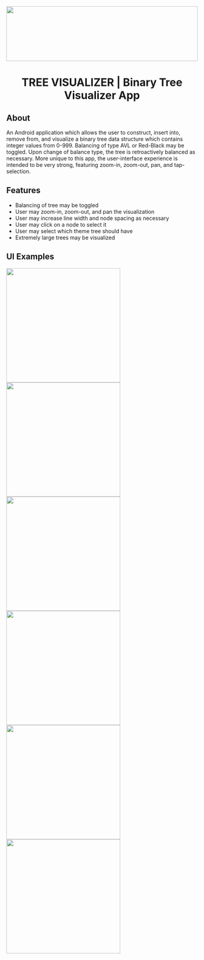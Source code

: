 <center>
  <img src="https://github.com/Tyler-Lopez/BinaryTreeVisualizerApp/blob/main/BinaryTreeVisualizerApp_Logo.svg" width="100%" height="144">
  <h1 align ="center">TREE VISUALIZER | Binary Tree Visualizer App</h1>
</center>

## About
An Android application which allows the user to construct, insert into, remove from, and visualize a binary tree data structure which contains integer values from 0-999. Balancing of type AVL or Red-Black may be toggled. Upon change of balance type, the tree is retroactively balanced as necessary. More unique to this app, the user-interface experience is intended to be very strong, featuring zoom-in, zoom-out, pan, and tap-selection.

## Features
* Balancing of tree may be toggled
* User may zoom-in, zoom-out, and pan the visualization
* User may increase line width and node spacing as necessary
* User may click on a node to select it
* User may select which theme tree should have
* Extremely large trees may be visualized

## UI Examples
<img src="https://user-images.githubusercontent.com/77797048/147599468-91748488-5ecc-4ad8-82bf-41cd6b888478.png" width="300px">
<img src="https://user-images.githubusercontent.com/77797048/147599477-394a28c0-31be-4062-a5c3-470a130f65cd.png" width="300px">
<img src="https://user-images.githubusercontent.com/77797048/147599484-89f78a9a-b93a-4144-ba60-6122a9775c63.png" width="300px">
<img src="https://user-images.githubusercontent.com/77797048/147599498-62df95e8-a0e5-494a-9ba0-de3c0cc71fa7.png" width="300px">
<img src="https://user-images.githubusercontent.com/77797048/147599504-49334574-6b2a-4098-bfe4-88163185bcba.png" width="300px">
<img src="https://user-images.githubusercontent.com/77797048/147491405-cf384d01-b311-466f-9505-42fdc6f16928.png" width="300px">

